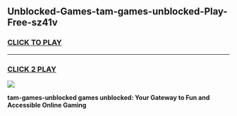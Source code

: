 
## Unblocked-Games-tam-games-unblocked-Play-Free-sz41v
<h3>
<a href="https://premium76.site?title=tam-games-unblocked&ref=18A1">CLICK TO PLAY</a></h3>
<hr>

<h3>
<a href="https://premium76.site?title=tam-games-unblocked&ref=18A1">CLICK 2 PLAY</a>
  
</h3>

<a href="https://premium76.site?title=tam-games-unblocked&ref=18A1"><img src="https://clearcache.store/games.png"></a>


**tam-games-unblocked games unblocked: Your Gateway to Fun and Accessible Online Gaming**
